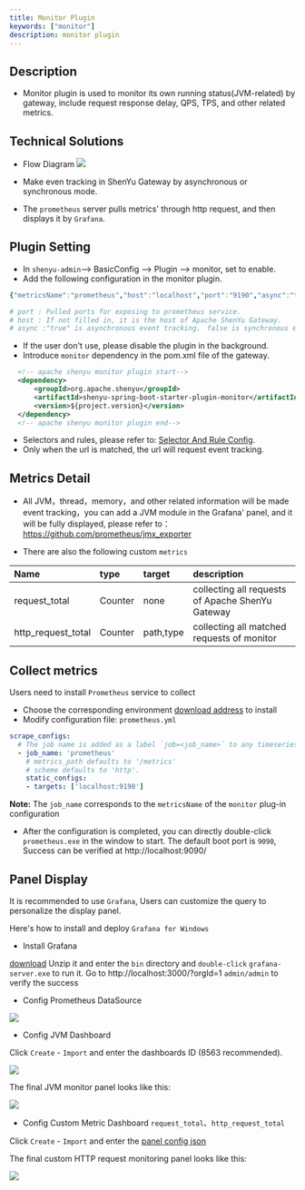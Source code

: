 ```yaml
---
title: Monitor Plugin
keywords: ["monitor"]
description: monitor plugin
---
```


## Description

* Monitor plugin is used to monitor its own running status(JVM-related) by gateway, include request response delay, QPS, TPS, and other related metrics.

## Technical Solutions

* Flow Diagram
  ![](/img/shenyu/plugin/monitor/shenyu-metrics.png)
* Make even tracking in ShenYu Gateway by asynchronous or synchronous mode.

* The `prometheus` server pulls metrics' through http request, and then displays it by `Grafana`.

## Plugin Setting

* In `shenyu-admin`--> BasicConfig --> Plugin --> monitor, set to enable.
* Add the following configuration in the monitor plugin.

```yaml
{"metricsName":"prometheus","host":"localhost","port":"9190","async":"true"}

# port : Pulled ports for exposing to prometheus service.
# host : If not filled in, it is the host of Apache ShenYu Gateway.
# async :"true" is asynchronous event tracking， false is synchronous event tracking.
```

* If the user don't use, please disable the plugin in the background.
* Introduce `monitor` dependency in the pom.xml file of the gateway.

```xml
  <!-- apache shenyu monitor plugin start-->
  <dependency>
      <groupId>org.apache.shenyu</groupId>
      <artifactId>shenyu-spring-boot-starter-plugin-monitor</artifactId>
      <version>${project.version}</version>
  </dependency>
  <!-- apache shenyu monitor plugin end-->
```

* Selectors and rules, please refer to: [Selector And Rule Config](../../user-guide/admin-usage/selector-and-rule).
* Only when the url is matched, the url will request event tracking.

## Metrics Detail

* All JVM，thread，memory，and other related information will be made event tracking，you can add a JVM module in the Grafana' panel, and it will be fully displayed, please refer to： https://github.com/prometheus/jmx_exporter

* There are also the following custom `metrics`

| Name                      |type                  |target       | description                  |
|:------------------------ |:--------------------- |:-------------|:-------------------- |
|request_total             |Counter                | none           |collecting all requests of Apache ShenYu Gateway |
|http_request_total        |Counter                 | path,type    |collecting all matched requests of monitor|

## Collect metrics

Users need to install `Prometheus` service to collect

* Choose the corresponding environment [download address](https://prometheus.io/download/) to install
* Modify configuration file: `prometheus.yml`

 ```yaml
 scrape_configs:
   # The job name is added as a label `job=<job_name>` to any timeseries scraped from this config.
   - job_name: 'prometheus'
     # metrics_path defaults to '/metrics'
     # scheme defaults to 'http'.
     static_configs:
     - targets: ['localhost:9190']
 ```

**Note:** The `job_name` corresponds to the `metricsName` of the `monitor` plug-in configuration

* After the configuration is completed, you can directly double-click `prometheus.exe` in the window to start. The default boot port is `9090`, Success can be verified at http://localhost:9090/

## Panel Display

It is recommended to use `Grafana`, Users can customize the query to personalize the display panel.

Here's how to install and deploy `Grafana for Windows`

* Install Grafana

[download](https://dl.grafana.com/oss/release/grafana-7.4.2.windows-amd64.zip) Unzip it and enter the `bin` directory and `double-click` `grafana-server.exe` to run it. Go to http://localhost:3000/?orgId=1 `admin/admin` to verify the success

* Config Prometheus DataSource

![](/img/shenyu/monitor/prometheus-datasource.png)

* Config JVM Dashboard

Click `Create` - `Import` and enter the dashboards ID (8563 recommended).

![](/img/shenyu/monitor/jvm-import.png)

The final JVM monitor panel looks like this:

![](/img/shenyu/monitor/jvm.png)

* Config Custom Metric Dashboard `request_total`、`http_request_total`

Click `Create` - `Import` and enter the [panel config json](https://shenyu.apache.org/img/shenyu/monitor/request_metric_dashboard.json)

The final custom HTTP request monitoring panel looks like this:

![](/img/shenyu/monitor/request-metric.png)
